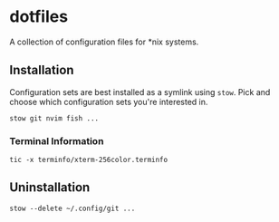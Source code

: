 # dotfiles

A collection of configuration files for *nix systems.

## Installation

Configuration sets are best installed as a symlink using `stow`. Pick and choose which configuration sets you're interested in.

`stow git nvim fish ...`

### Terminal Information

`tic -x terminfo/xterm-256color.terminfo`

## Uninstallation

`stow --delete ~/.config/git ...`
